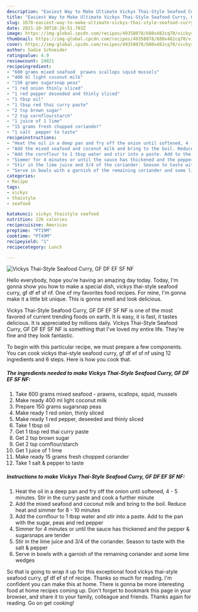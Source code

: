 ```yaml
---
description: "Easiest Way to Make Ultimate Vickys Thai-Style Seafood Curry, GF DF EF SF NF"
title: "Easiest Way to Make Ultimate Vickys Thai-Style Seafood Curry, GF DF EF SF NF"
slug: 1678-easiest-way-to-make-ultimate-vickys-thai-style-seafood-curry-gf-df-ef-sf-nf
date: 2021-10-30T18:26:51.703Z
image: https://img-global.cpcdn.com/recipes/49358078/680x482cq70/vickys-thai-style-seafood-curry-gf-df-ef-sf-nf-recipe-main-photo.jpg
thumbnail: https://img-global.cpcdn.com/recipes/49358078/680x482cq70/vickys-thai-style-seafood-curry-gf-df-ef-sf-nf-recipe-main-photo.jpg
cover: https://img-global.cpcdn.com/recipes/49358078/680x482cq70/vickys-thai-style-seafood-curry-gf-df-ef-sf-nf-recipe-main-photo.jpg
author: Sadie Schneider
ratingvalue: 4.9
reviewcount: 24821
recipeingredient:
- "600 grams mixed seafood  prawns scallops squid mussels"
- "400 ml light coconut milk"
- "150 grams sugarsnap peas"
- "1 red onion thinly sliced"
- "1 red pepper deseeded and thinly sliced"
- "1 tbsp oil"
- "1 tbsp red thai curry paste"
- "2 tsp brown sugar"
- "2 tsp cornflourstarch"
- "1 juice of 1 lime"
- "15 grams fresh chopped coriander"
- "1 salt  pepper to taste"
recipeinstructions:
- "Heat the oil in a deep pan and fry off the onion until softened, 4 - 5 minutes. Stir in the curry paste and cook a further minute"
- "Add the mixed seafood and coconut milk and bring to the boil. Reduce heat and simmer for 8 - 10 minutes"
- "Add the cornflour to 1 tbsp water and stir into a paste. Add to the pan with the sugar, peas and red pepper"
- "Simmer for 4 minutes or until the sauce has thickened and the pepper &amp; sugarsnaps are tender"
- "Stir in the lime juice and 3/4 of the coriander. Season to taste with the salt &amp; pepper"
- "Serve in bowls with a garnish of the remaining coriander and some lime wedges"
categories:
- Recipe
tags:
- vickys
- thaistyle
- seafood

katakunci: vickys thaistyle seafood 
nutrition: 226 calories
recipecuisine: American
preptime: "PT19M"
cooktime: "PT49M"
recipeyield: "1"
recipecategory: Lunch

---
```



![Vickys Thai-Style Seafood Curry, GF DF EF SF NF](https://img-global.cpcdn.com/recipes/49358078/680x482cq70/vickys-thai-style-seafood-curry-gf-df-ef-sf-nf-recipe-main-photo.jpg)

Hello everybody, hope you're having an amazing day today. Today, I'm gonna show you how to make a special dish, vickys thai-style seafood curry, gf df ef sf nf. One of my favorites food recipes. For mine, I'm gonna make it a little bit unique. This is gonna smell and look delicious.

Vickys Thai-Style Seafood Curry, GF DF EF SF NF is one of the most favored of current trending foods on earth. It is easy, it is fast, it tastes delicious. It is appreciated by millions daily. Vickys Thai-Style Seafood Curry, GF DF EF SF NF is something that I've loved my entire life. They're fine and they look fantastic.




To begin with this particular recipe, we must prepare a few components. You can cook vickys thai-style seafood curry, gf df ef sf nf using 12 ingredients and 6 steps. Here is how you cook that.

<!--inarticleads1-->

##### The ingredients needed to make Vickys Thai-Style Seafood Curry, GF DF EF SF NF:

1. Take 600 grams mixed seafood - prawns, scallops, squid, mussels
1. Make ready 400 ml light coconut milk
1. Prepare 150 grams sugarsnap peas
1. Make ready 1 red onion, thinly sliced
1. Make ready 1 red pepper, deseeded and thinly sliced
1. Take 1 tbsp oil
1. Get 1 tbsp red thai curry paste
1. Get 2 tsp brown sugar
1. Get 2 tsp cornflour/starch
1. Get 1 juice of 1 lime
1. Make ready 15 grams fresh chopped coriander
1. Take 1 salt &amp; pepper to taste




<!--inarticleads2-->

##### Instructions to make Vickys Thai-Style Seafood Curry, GF DF EF SF NF:

1. Heat the oil in a deep pan and fry off the onion until softened, 4 - 5 minutes. Stir in the curry paste and cook a further minute
1. Add the mixed seafood and coconut milk and bring to the boil. Reduce heat and simmer for 8 - 10 minutes
1. Add the cornflour to 1 tbsp water and stir into a paste. Add to the pan with the sugar, peas and red pepper
1. Simmer for 4 minutes or until the sauce has thickened and the pepper &amp; sugarsnaps are tender
1. Stir in the lime juice and 3/4 of the coriander. Season to taste with the salt &amp; pepper
1. Serve in bowls with a garnish of the remaining coriander and some lime wedges




So that is going to wrap it up for this exceptional food vickys thai-style seafood curry, gf df ef sf nf recipe. Thanks so much for reading. I'm confident you can make this at home. There is gonna be more interesting food at home recipes coming up. Don't forget to bookmark this page in your browser, and share it to your family, colleague and friends. Thanks again for reading. Go on get cooking!
